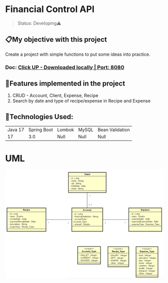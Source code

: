 # <h1>Financial Control API</h1>

> Status: Developing⚠️

## 📋My objective with this project

Create a project with simple functions to put some ideas into practice.

### Doc: <a href="http://localhost:8080/swagger-ui/index.html#/">Click UP - Downloaded locally | Port: 8080</a>

## 🤯Features implemented in the project

1. CRUD - Account, Client, Expense, Recipe
2. Search by date and type of recipe/expense in Recipe and Expense

## 🚀Technologies Used:

<table>
  <tr>
    <td>Java 17</td>
    <td>Spring Boot</td>
    <td>Lombok</td>
    <td>MySQL</td>
    <td>Bean Validation</td>
</tr>
   <tr>
      <td>17</td>
      <td>3.0</td>
      <td>Null</td>
      <td>Null</td>
      <td>Null</td>
  </tr>
</table>

# UML

<img src="./imgs/UML.png">